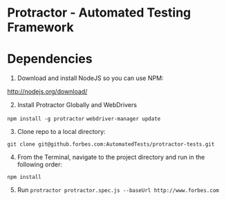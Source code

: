 Protractor - Automated Testing Framework
========

# Dependencies

1. Download and install NodeJS so you can use NPM:

  http://nodejs.org/download/

2. Install Protractor Globally and WebDrivers

  ```npm install -g protractor```
  ```webdriver-manager update```
 
3. Clone repo to a local directory:

 ```git clone git@github.forbes.com:AutomatedTests/protractor-tests.git```

4. From the Terminal, navigate to the project directory and run in the following order:

 ```npm install```

5. Run
  ```protractor protractor.spec.js --baseUrl http://www.forbes.com```
